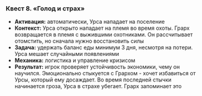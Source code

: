 ### Квест 8. «Голод и страх»

- **Активация:** автоматически, Урса нападает на поселение
- **Контекст:** Урса открыто нападает на племя во время охоты. Грарх возвращается в племя с выжившими охотниками. Он рассчитывает отомстить, но сначала нужно восстановить силы
- **Задача:** удержать баланс еды минимум 3 дня, несмотря на потери. Урса мешает случайными появлениями
- **Механика:** логистика и управление кризисом
- **Результат:** игрок проверяет устойчивость экономики, чему он научился. Эмоционально стыкуется с Грархом - хочет избавиться от Урсы, который ему досаждает. Во время последней стычки начинается гроза, Урса в страхе убегает. Грарх запоминает это